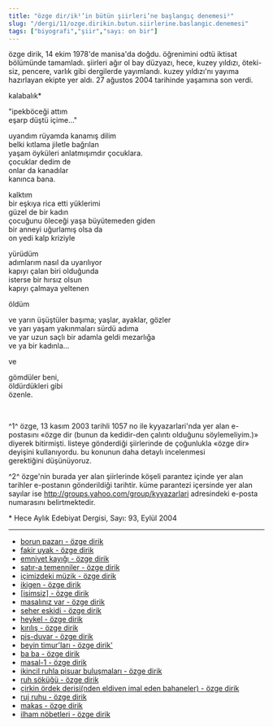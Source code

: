 ```yaml
---
title: "özge dir/ik¹’in bütün şiirleri’ne başlangıç denemesi²"
slug: "/dergi/11/ozge.dirikin.butun.siirlerine.baslangic.denemesi"
tags: ["biyografi","şiir","sayı: on bir"]
---
```


özge dirik, 14 ekim 1978'de manisa'da doğdu. öğrenimini odtü iktisat
bölümünde tamamladı. şiirleri ağır ol bay düzyazı, hece, kuzey yıldızı,
öteki-siz, pencere, varlık gibi dergilerde yayımlandı. kuzey yıldızı'nı
yayıma hazırlayan ekipte yer aldı. 27 ağustos 2004 tarihinde yaşamına
son verdi.

kalabalık\*

"ipekböceği attım  
eşarp düştü içime..."

uyandım
rüyamda kanamış dilim  
belki kıtlama jiletle bağrılan  
yaşam öyküleri anlatmışımdır çocuklara.  
çocuklar dedim de  
onlar da kanadılar  
kanınca bana.

kalktım  
bir eşkıya rica etti yüklerimi  
güzel de bir kadın  
çocuğunu öleceği yaşa büyütemeden giden  
bir anneyi uğurlamış olsa da  
on yedi kalp kriziyle

yürüdüm  
adımlarım nasıl da uyarılıyor  
kapıyı çalan biri olduğunda  
isterse bir hırsız olsun  
kapıyı çalmaya yeltenen

öldüm

ve yarın üşüştüler başıma; yaşlar, ayaklar, gözler  
ve yarı yaşam yakınmaları sürdü adıma  
ve yar uzun saçlı bir adamla geldi mezarlığa  
ve ya bir kadınla...

ve

gömdüler beni,  
öldürdükleri gibi  
özenle.


 

^1^ özge, 13 kasım 2003 tarihli 1057 no ile kyyazarlari'nda yer alan
e-postasını «özge dir (bunun da kedidir-den çalıntı olduğunu
söylemeliyim.)» diyerek bitirmişti. listeye gönderdiği şiirlerinde de
çoğunlukla «özge dir» deyişini kullanıyordu. bu konunun daha detaylı
incelenmesi gerektiğini düşünüyoruz.

^2^ özge'nin burada yer alan şiirlerinde köşeli parantez içinde yer alan
tarihler e-postanın gönderildiği tarihtir. küme parantezi içersinde yer
alan sayılar ise http://groups.yahoo.com/group/kyyazarlari adresindeki
e-posta numarasını belirtmektedir.

\* Hece Aylık Edebiyat Dergisi, Sayı: 93, Eylül 2004

---
- [borun pazarı - özge dirik](/11/borun.pazari)
- [fakir uyak - özge dirik](/11/fakir.uyak)
- [emniyet kayığı - özge dirik](/11/emniyet.kayigi)
- [satır-a temenniler - özge dirik](/11/satir-a.temenniler)
- [içimizdeki müzik - özge dirik](/11/icimdeki.muzik)
- [ikigen - özge dirik](/11/ikigen)
- [[isimsiz] - özge dirik](/11/isimsiz)
- [masalınız var - özge dirik](/11/masaliniz.var)
- [seher eskidi - özge dirik](/11/seher.eskidi)
- [heykel - özge dirik](/11/heykel)
- [kırılış - özge dirik](/11/kirilis)
- [pis-duvar - özge dirik](/11/pis-duvar)
- [beyin timur'ları - özge dirik'](/11/beyin.timurlari)
- [ba ba - özge dirik](/11/ba.ba)
- [masal-1 - özge dirik](/11/masal-1)
- [ikincil ruhla pisuar buluşmaları - özge dirik](/11/ikincil.ruhla.pisuar.bulusmalari)
- [ruh söküğü - özge dirik](/11/ruh.sokugu)
- [çirkin ördek derisi(nden eldiven imal eden bahaneler) - özge dirik](/11/cirkin.ordek.derisinden.eldiven.imal.eden.bahaneler)
- [ruj ruhu - özge dirik](/11/ruj.ruhu)
- [makas - özge dirik](/11/makas)
- [ilham nöbetleri - özge dirik](/11/ilham.nobetleri)



